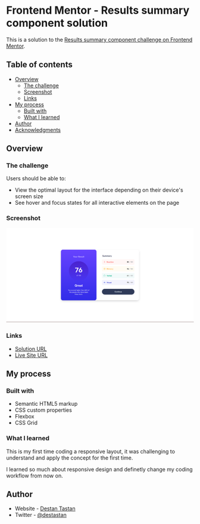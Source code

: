 # Frontend Mentor - Results summary component solution

This is a solution to the [Results summary component challenge on Frontend Mentor](https://www.frontendmentor.io/challenges/results-summary-component-CE_K6s0maV).

## Table of contents

- [Overview](#overview)
  - [The challenge](#the-challenge)
  - [Screenshot](#screenshot)
  - [Links](#links)
- [My process](#my-process)
  - [Built with](#built-with)
  - [What I learned](#what-i-learned)
- [Author](#author)
- [Acknowledgments](#acknowledgments)

## Overview

### The challenge

Users should be able to:

- View the optimal layout for the interface depending on their device's screen size
- See hover and focus states for all interactive elements on the page

### Screenshot

![](./assets/images/Screenshot.png)

### Links

- [Solution URL](https://github.com/destastan/results-summary-component)
- [Live Site URL](https://destastan.github.io/results-summary-component)

## My process

### Built with

- Semantic HTML5 markup
- CSS custom properties
- Flexbox
- CSS Grid

### What I learned

This is my first time coding a responsive layout, it was challenging to understand and apply the concept for the first time.

I learned so much about responsive design and definetly change my coding workflow from now on.

## Author

- Website - [Destan Tastan](https://github.com/destastan)
- Twitter - [@destastan](https://twitter.com/destastan)
